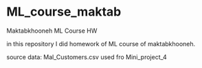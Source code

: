 # ML_course_maktab
Maktabkhooneh ML Course HW 

in this repository I did homework of ML course of maktabkhooneh.

source data:
Mal_Customers.csv used fro Mini_project_4
